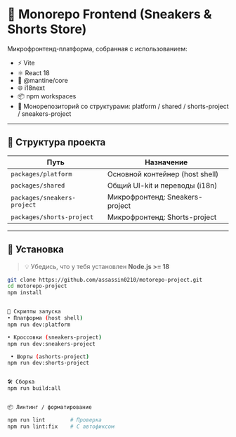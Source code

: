 # 🧱 Monorepo Frontend (Sneakers & Shorts Store)

Микрофронтенд-платформа, собранная с использованием:

- ⚡️ Vite
- ⚛️ React 18
- 🧩 @mantine/core
- 🌐 i18next
- 📦 npm workspaces
- 📁 Монорепозиторий со структурами: platform / shared / shorts-project / sneakers-project

---

## 📁 Структура проекта

| Путь                | Назначение                      |
|---------------------|---------------------------------|
| `packages/platform` | Основной контейнер (host shell) |
| `packages/shared`   | Общий UI-kit и переводы (i18n)  |
| `packages/sneakers-project` | Микрофронтенд: Sneakers-project |
| `packages/shorts-project`   | Микрофронтенд: Shorts-project   |


---

## 🚀 Установка

> 💡 Убедись, что у тебя установлен **Node.js >= 18**

```bash
git clone https://github.com/assassin0210/motorepo-project.git
cd motorepo-project
npm install


🧪 Скрипты запуска
• Платформа (host shell)
npm run dev:platform

• Кроссовки (sneakers-project)
npm run dev:sneakers-project

 • Шорты (ashorts-project)
npm run dev:shorts-project


🛠 Сборка
npm run build:all


📦 Линтинг / форматирование

npm run lint        # Проверка
npm run lint:fix    # С автофиксом
